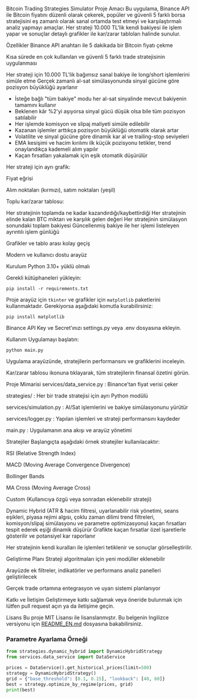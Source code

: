 Bitcoin Trading Strategies Simulator
Proje Amacı
Bu uygulama, Binance API ile Bitcoin fiyatını düzenli olarak çekerek, popüler ve güvenli 5 farklı borsa stratejisini eş zamanlı olarak sanal ortamda test etmeyi ve karşılaştırmalı analiz yapmayı amaçlar. Her strateji 10.000 TL'lik kendi bakiyesi ile işlem yapar ve sonuçlar detaylı grafikler ile kar/zarar tabloları halinde sunulur.

Özellikler
Binance API anahtarı ile 5 dakikada bir Bitcoin fiyatı çekme

Kısa sürede en çok kullanılan ve güvenli 5 farklı trade stratejisinin uygulanması

Her strateji için 10.000 TL'lik bağımsız sanal bakiye ile long/short işlemlerini simüle etme
Gerçek zamanlı al-sat simülasyonunda sinyal gücüne göre pozisyon büyüklüğü ayarlanır
- İsteğe bağlı "tüm bakiye" modu her al-sat sinyalinde mevcut bakiyenin tamamını kullanır
- Beklenen kâr %2'yi aşıyorsa sinyal gücü düşük olsa bile tüm pozisyon satılabilir
- Her işlemde komisyon ve slipaj maliyeti simüle edilebilir
- Kazanan işlemler arttıkça pozisyon büyüklüğü otomatik olarak artar
- Volatilite ve sinyal gücüne göre dinamik kar al ve trailing-stop seviyeleri
- EMA kesişimi ve hacim kırılımı ilk küçük pozisyonu tetikler, trend
  onaylandıkça kademeli alım yapılır
- Kaçan fırsatları yakalamak için eşik otomatik düşürülür

Her strateji için ayrı grafik:

Fiyat eğrisi

Alım noktaları (kırmızı), satım noktaları (yeşil)

Toplu kar/zarar tablosu:

Her stratejinin toplamda ne kadar kazandırdığı/kaybettirdiği
Her stratejinin elinde kalan BTC miktarı ve karşılık gelen değeri
Her stratejinin simülasyon sonundaki toplam bakiyesi
Güncellenmiş bakiye ile her işlemi listeleyen ayrıntılı işlem günlüğü

Grafikler ve tablo arası kolay geçiş

Modern ve kullanıcı dostu arayüz

Kurulum
Python 3.10+ yüklü olmalı

Gerekli kütüphaneleri yükleyin:
```
pip install -r requirements.txt
```
Proje arayüz için `tkinter` ve grafikler için `matplotlib` paketlerini
kullanmaktadır. Gerekiyorsa aşağıdaki komutla kurabilirsiniz:
```
pip install matplotlib
```
Binance API Key ve Secret’ınızı settings.py veya .env dosyasına ekleyin.

Kullanım
Uygulamayı başlatın:
```
python main.py
```
Uygulama arayüzünde, stratejilerin performansını ve grafiklerini inceleyin.

Kar/zarar tablosu ikonuna tıklayarak, tüm stratejilerin finansal özetini görün.

Proje Mimarisi
services/data_service.py : Binance’tan fiyat verisi çeker

strategies/ : Her bir trade stratejisi için ayrı Python modülü

services/simulation.py : Al/Sat işlemlerini ve bakiye simülasyonunu yürütür

services/logger.py : Yapılan işlemleri ve strateji performansını kaydeder

main.py : Uygulamanın ana akışı ve arayüz yönetimi

Stratejiler
Başlangıçta aşağıdaki örnek stratejiler kullanılacaktır:

RSI (Relative Strength Index)

MACD (Moving Average Convergence Divergence)

Bollinger Bands

MA Cross (Moving Average Cross)

Custom (Kullanıcıya özgü veya sonradan eklenebilir strateji)

Dynamic Hybrid (ATR & hacim filtresi, uyarlanabilir risk yönetimi, seans
eşikleri, piyasa rejimi algısı, çoklu zaman dilimi trend filtreleri, komisyon/slipaj simülasyonu ve parametre optimizasyonu)
kaçan fırsatları tespit ederek eşiği dinamik düşürür
Grafikte kaçan fırsatlar özel işaretlerle gösterilir ve potansiyel kar raporlanır

Her stratejinin kendi kuralları ile işlemleri tetiklenir ve sonuçlar görselleştirilir.

Geliştirme Planı
Strateji algoritmaları için yeni modüller eklenebilir

Arayüzde ek filtreler, indikatörler ve performans analiz panelleri geliştirilecek

Gerçek trade ortamına entegrasyon ve uyarı sistemi planlanıyor

Katkı ve İletişim
Geliştirmeye katkı sağlamak veya öneride bulunmak için lütfen pull request açın ya da iletişime geçin.

Lisans
Bu proje MIT Lisansı ile lisanslanmıştır.
Bu belgenin Ingilizce versiyonu için [README_EN.md](README_EN.md) dosyasına bakabilirsiniz.

### Parametre Ayarlama Örneği
```python
from strategies.dynamic_hybrid import DynamicHybridStrategy
from services.data_service import DataService

prices = DataService().get_historical_prices(limit=500)
strategy = DynamicHybridStrategy()
grid = {"base_threshold": [0.1, 0.15], "lookback": [40, 60]}
best = strategy.optimize_by_regime(prices, grid)
print(best)
```
